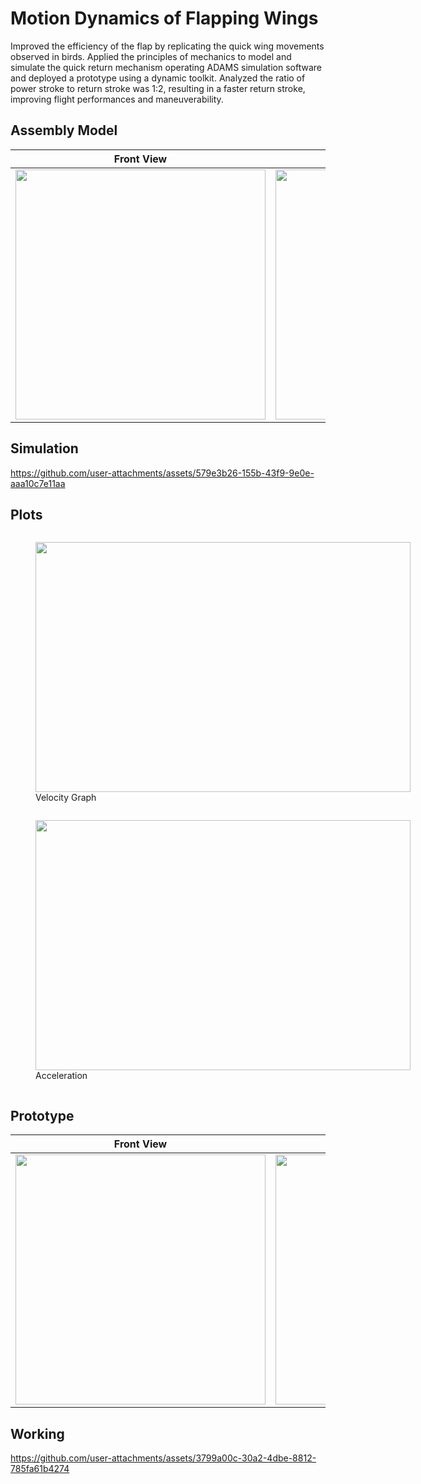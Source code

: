 # Motion Dynamics of Flapping Wings 
Improved the efficiency of the flap by replicating the quick wing movements observed in birds. Applied the principles of mechanics to model and simulate the quick return mechanism operating ADAMS simulation software and deployed a prototype using a dynamic toolkit. Analyzed the ratio of power stroke to return stroke was 1:2, resulting in a faster return stroke, improving flight performances and maneuverability.

## Assembly Model
| Front View | Isometric View |
|------------|----------------|
| <img src="https://github.com/user-attachments/assets/77ec5104-629e-40e4-872a-b412199ce581" width="400" height="400"> | <img src="https://github.com/user-attachments/assets/043cecae-17dd-4f12-b199-597519df097e" width="400" height="400"> |


## Simulation
https://github.com/user-attachments/assets/579e3b26-155b-43f9-9e0e-aaa10c7e11aa


## Plots
<p>
  <figure style="display:inline-block; margin-right:20px;">
    <img src="https://github.com/user-attachments/assets/afe04474-c19a-478a-b0db-b552b50de1fe" width="600" height="400">
    <figcaption>Velocity Graph</figcaption>
  </figure>
  <figure style="display:inline-block;">
    <img src="https://github.com/user-attachments/assets/347aeb60-a8eb-4e0e-9bfd-a0d56f558374" width="600" height="400">
    <figcaption>Acceleration</figcaption>
  </figure>
</p>


## Prototype
| Front View | Top View | Side View |
|------------|----------|-----------|
| <img src="https://github.com/user-attachments/assets/6d0ceb3c-b2b4-4952-b9ad-d212674c533c" width="400" height="400"> | <img src="https://github.com/user-attachments/assets/addc634d-0975-41f1-92d5-20b9d6b73e41" width="400" height="400"> | <img src="https://github.com/user-attachments/assets/5d772efa-055b-4348-b635-a2d9f7f11131" width="400" height="400"> |

## Working
https://github.com/user-attachments/assets/3799a00c-30a2-4dbe-8812-785fa61b4274


